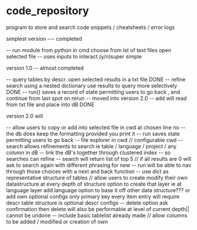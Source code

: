 # code_repository
program to store and search code snippets / cheatsheets / error logs

simplest version --- completed

-- run module from python in cmd choose from lst of text files open selected file 
-- uses inputs to interact (y/n)super simple 

version 1.0 -- almost completed 

-- query tables by descr. open selected results in a txt file  DONE
-- refine search using a nested dictionary use results to query more selectively DONE
-- run() saves a record of state permitting users to go back , and continue from last spot on rerun -- moved into version 2.0
-- add will read from txt file and place into dB  DONE

 version 2.0 will

-- allow users to copy or add into selected file in cwd at chosen line no -- the db does keep the formatting provided you print it
-- run saves state permitting users to go back
-- file explorer in cwd // configurable cwd
-- search allows refinements to search ie table / language / project / any column in dB
-- link the dB's together through clustered index -- so searches can refine 
-- search will return list of top 5 // if all results are 0 will ask to search again with different phrasing for new 
-- run will be able to nav through those choices with a next and back function
-- use dict as representative structure of tables // allow users to create modify their own datastructure
at every depth of structure option to create that layer ie at language layer add language
option to base it off other data structure??? or add own optional configs
only primary key every item entry will require descr table structure is optional descr configs
-- delete option ask confirmation then delete will also be performable at level of current depth|| cannot be undone
-- include basic tablelist already made // allow columns to be added / modified or creation of own 
